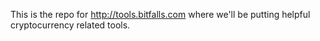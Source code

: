 This is the repo for http://tools.bitfalls.com where we'll be putting helpful cryptocurrency related tools.